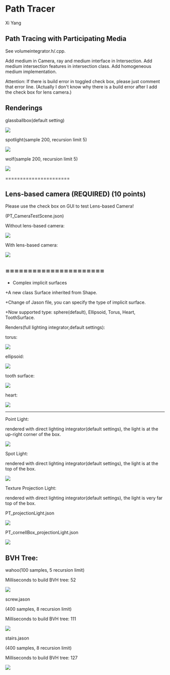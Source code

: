 

Path Tracer
======================

Xi Yang


Path Tracing with Participating Media
--------

See volumeintegrator.h/.cpp. 

Add medium in Camera, ray and medium interface in Intersection. 
Add medium intersection features in intersection class. 
Add homogeneous medium implementation.

Attention: If there is build error in toggled check box, please just comment that error line.
(Actually I don't know why there is a build error after I add the check box for lens camera.)

Renderings 
--------

glassballbox(default setting)

![](./glassball_box.png)


spotlight(sample 200, recursion limit 5)

![](./spotlight.png)

wolf(sample 200, recursion limit 5)

![](./wolf.png)


======================

Lens-based camera (REQUIRED) (10 points)
--------

Please use the check box on GUI to test Lens-based Camera!

(PT_CameraTestScene.json)


Without lens-based camera:

![](./CameraTest1.png)

With lens-based camera:

![](./CameraTest2.png)


======================
----------------

* Complex implicit surfaces

+A new class Surface inherited from Shape. 

+Change of Jason file, you can specify the type of implicit surface.
 
+Now supported type: sphere(default), Ellipsoid, Torus, Heart, ToothSurface.

Renders(full lighting integrator,default settings):

torus:

![](./torus.png)

ellipsoid:

![](./Ellipsoid.png)

tooth surface:

![](./ToothSurface.png)

heart:

![](./Heart.png)



-----------
Point Light:

rendered with direct lighting integrator(default settings), the light is at the up-right corner of the box.

![](./direct_point_intensity5_posmiddle3.png)

Spot Light:

rendered with direct lighting integrator(default settings), the light is at the top of the box.

![](./direct_spot_falloff0.1_width50.png)

Texture Projection Light:

rendered with direct lighting integrator(default settings), the light is very far top of the box.

PT_projectionLight.json

![](./projectionLight.png)

PT_cornellBox_projectionLight.json

![](./projectlightBox.png)

BVH Tree:
------------
wahoo(100 samples, 5 recursion limit)

Milliseconds to build BVH tree: 52

![](./rendered_images_full2.png)



screw.jason

(400 samples, 8 recursion limit)

Milliseconds to build BVH tree: 111

![](./bvh111_screw_20-8.png)


stairs.jason

(400 samples, 8 recursion limit)

Milliseconds to build BVH tree: 127

![](./bvh127_20-8.png)



